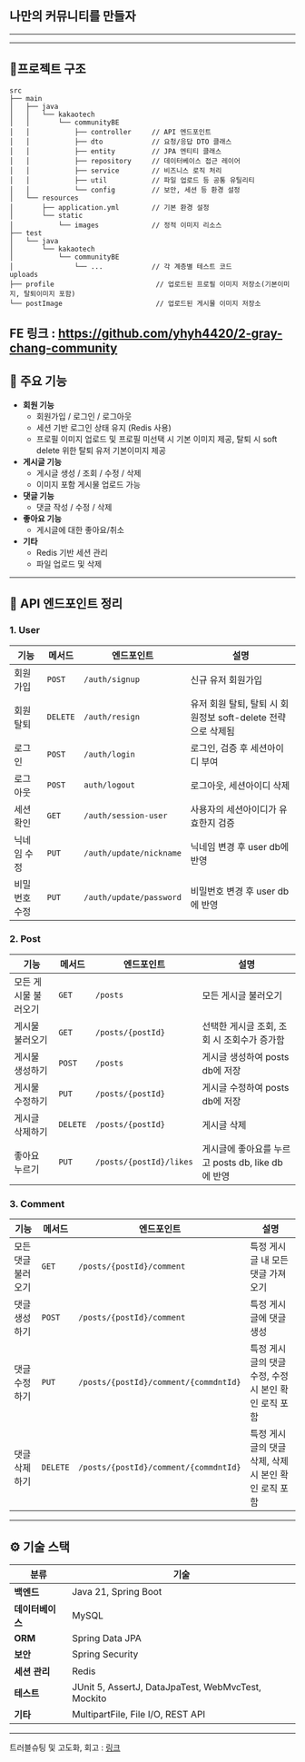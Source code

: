 ## 나만의 커뮤니티를 만들자

--------
--------

## 📁프로젝트 구조

```
src
├── main
│   ├── java
│   │   └── kakaotech
│   │       └── communityBE
│   │           ├── controller     // API 엔드포인트
│   │           ├── dto            // 요청/응답 DTO 클래스
│   │           ├── entity         // JPA 엔티티 클래스
│   │           ├── repository     // 데이터베이스 접근 레이어
│   │           ├── service        // 비즈니스 로직 처리
│   │           ├── util           // 파일 업로드 등 공통 유틸리티
│   │           └── config         // 보안, 세션 등 환경 설정
│   └── resources
│       ├── application.yml        // 기본 환경 설정
│       └── static
│           └── images             // 정적 이미지 리소스
├── test
│   └── java
│       └── kakaotech
│           └── communityBE
│               └── ...            // 각 계층별 테스트 코드
uploads
├── profile                         // 업로드된 프로필 이미지 저장소(기본이미지, 탈퇴이미지 포함)
└── postImage                       // 업로드된 게시물 이미지 저장소
```

FE 링크 : https://github.com/yhyh4420/2-gray-chang-community
---

## 🚀 주요 기능

- **회원 기능**
    - 회원가입 / 로그인 / 로그아웃
    - 세션 기반 로그인 상태 유지 (Redis 사용)
    - 프로필 이미지 업로드 및 프로필 미선택 시 기본 이미지 제공, 탈퇴 시 soft delete 위한 탈퇴 유저 기본이미지 제공
- **게시글 기능**
    - 게시글 생성 / 조회 / 수정 / 삭제
    - 이미지 포함 게시물 업로드 가능
- **댓글 기능**
    - 댓글 작성 / 수정 / 삭제
- **좋아요 기능**
    - 게시글에 대한 좋아요/취소
- **기타**
    - Redis 기반 세션 관리
    - 파일 업로드 및 삭제

---

## 📌 API 엔드포인트 정리

### 1. User

| 기능      | 메서드      | 엔드포인트                   | 설명                                       |
|---------|----------|-------------------------|------------------------------------------|
| 회원 가입   | `POST`   | `/auth/signup`          | 신규 유저 회원가입                               |
| 회원 탈퇴   | `DELETE` | `/auth/resign`          | 유저 회원 탈퇴, 탈퇴 시 회원정보 soft-delete 전략으로 삭제됨 |
| 로그인     | `POST`   | `/auth/login`           | 로그인, 검증 후 세션아이디 부여                       |
| 로그아웃    | `POST`   | `auth/logout`           | 로그아웃, 세션아이디 삭제                           |
| 세션확인    | `GET`    | `/auth/session-user`    | 사용자의 세션아이디가 유효한지 검증                      |
| 닉네임 수정  | `PUT`    | `/auth/update/nickname` | 닉네임 변경 후 user db에 반영                     |
| 비밀번호 수정 | `PUT`    | `/auth/update/password` | 비밀번호 변경 후 user db에 반영                    |

### 2. Post

| 기능          | 메서드      | 엔드포인트                   | 설명                                  |
|-------------|----------|-------------------------|-------------------------------------|
| 모든 게시물 불러오기 | `GET`    | `/posts`                | 모든 게시글 불러오기                         |
| 게시물 불러오기    | `GET`    | `/posts/{postId}`       | 선택한 게시글 조회, 조회 시 조회수가 증가함           |
| 게시물 생성하기    | `POST`   | `/posts`                | 게시글 생성하여 posts db에 저장               |
| 게시물 수정하기    | `PUT`    | `/posts/{postId}`       | 게시글 수정하여 posts db에 저장               |
| 게시글 삭제하기    | `DELETE` | `/posts/{postId}`       | 게시글 삭제                              |
| 좋아요 누르기     | `PUT`    | `/posts/{postId}/likes` | 게시글에 좋아요를 누르고 posts db, like db에 반영 |

### 3. Comment

| 기능         | 메서드      | 엔드포인트                                 | 설명                              |
|------------|----------|---------------------------------------|---------------------------------|
| 모든 댓글 불러오기 | `GET`    | `/posts/{postId}/comment`             | 특정 게시글 내 모든 댓글 가져오기             |
| 댓글 생성하기    | `POST`   | `/posts/{postId}/comment`             | 특정 게시글에 댓글 생성                   |
| 댓글 수정하기    | `PUT`    | `/posts/{postId}/comment/{commdntId}` | 특정 게시글의 댓글 수정, 수정 시 본인 확인 로직 포함 |
| 댓글 삭제하기    | `DELETE` | `/posts/{postId}/comment/{commdntId}` | 특정 게시글의 댓글 삭제, 삭제 시 본인 확인 로직 포함 |

-----

## ⚙️ 기술 스택

| 분류         | 기술                                                 |
|------------|----------------------------------------------------|
| **백엔드**    | Java 21, Spring Boot                               |
| **데이터베이스** | MySQL                                              |
| **ORM**    | Spring Data JPA                                    |
| **보안**     | Spring Security                                    |
| **세션 관리**  | Redis                                              |
| **테스트**    | JUnit 5, AssertJ, DataJpaTest, WebMvcTest, Mockito |
| **기타**     | MultipartFile, File I/O, REST API                  |

---
트러블슈팅 및 고도화, 회고 : [링크](retrospect.md)